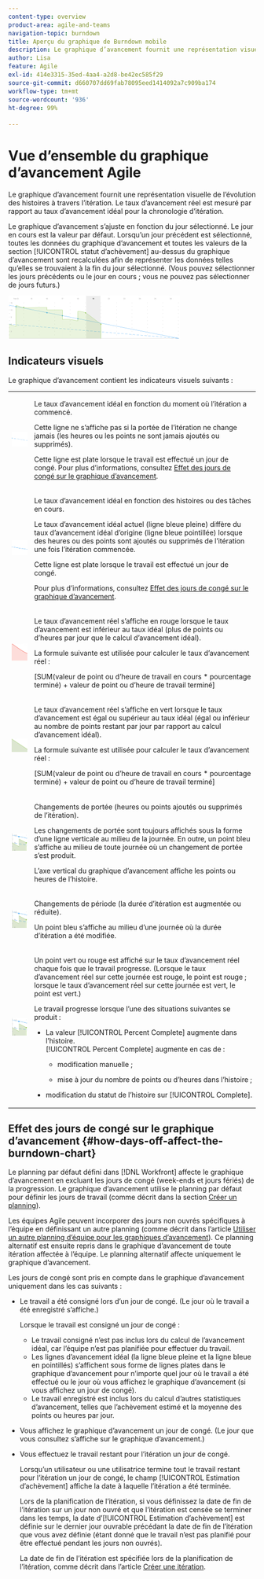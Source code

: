 ```yaml
---
content-type: overview
product-area: agile-and-teams
navigation-topic: burndown
title: Aperçu du graphique de Burndown mobile
description: Le graphique d’avancement fournit une représentation visuelle de l’avancement des histoires dans l’itération ou le projet. Le taux d’avancement réel est mesuré par rapport au taux d’avancement idéal pour la chronologie de l’itération ou du projet.
author: Lisa
feature: Agile
exl-id: 414e3315-35ed-4aa4-a2d8-be42ec585f29
source-git-commit: d660707dd69fab78095eed1414092a7c909ba174
workflow-type: tm+mt
source-wordcount: '936'
ht-degree: 99%

---
```


# Vue d’ensemble du graphique d’avancement Agile

Le graphique d’avancement fournit une représentation visuelle de l’évolution des histoires à travers l’itération. Le taux d’avancement réel est mesuré par rapport au taux d’avancement idéal pour la chronologie d’itération.

Le graphique d’avancement s’ajuste en fonction du jour sélectionné. Le jour en cours est la valeur par défaut. Lorsqu’un jour précédent est sélectionné, toutes les données du graphique d’avancement et toutes les valeurs de la section [!UICONTROL statut d’achèvement] au-dessus du graphique d’avancement sont recalculées afin de représenter les données telles qu’elles se trouvaient à la fin du jour sélectionné. (Vous pouvez sélectionner les jours précédents ou le jour en cours ; vous ne pouvez pas sélectionner de jours futurs.)

![](assets/agile-iteration-burndown-350x88.png)

## Indicateurs visuels

Le graphique d’avancement contient les indicateurs visuels suivants :

<table style="table-layout:auto"> 
 <col> 
 <col> 
 <tbody> 
  <tr> 
   <td role="rowheader"> <img src="assets/agile-iteration-burndown-dottedblue.png" alt=""> </td> 
   <td> <p>Le taux d’avancement idéal en fonction du moment où l’itération a commencé.</p> <p>Cette ligne ne s’affiche pas si la portée de l’itération ne change jamais (les heures ou les points ne sont jamais ajoutés ou supprimés).</p> <p>Cette ligne est plate lorsque le travail est effectué un jour de congé. Pour plus d’informations, consultez <a title="Utiliser le graphique d’avancement Agile" href="#how-days-off-affect-the-burndown-chart" class="MCXref xref">Effet des jours de congé sur le graphique d’avancement</a>.</p> </td> 
  </tr> 
  <tr> 
   <td role="rowheader"> <img src="assets/agile-iteration-burndown-solidblue.png" alt=""> </td> 
   <td> <p>Le taux d’avancement idéal en fonction des histoires ou des tâches en cours.</p> <p>Le taux d’avancement idéal actuel (ligne bleue pleine) diffère du taux d’avancement idéal d’origine (ligne bleue pointillée) lorsque des heures ou des points sont ajoutés ou supprimés de l’itération une fois l’itération commencée.</p> <p>Cette ligne est plate lorsque le travail est effectué un jour de congé.</p> <p>Pour plus d’informations, consultez <a title="Utiliser le graphique d’avancement Agile" href="#how-days-off-affect-the-burndown-chart" class="MCXref xref">Effet des jours de congé sur le graphique d’avancement</a>.</p> </td> 
  </tr> 
  <tr> 
   <td role="rowheader"> <img src="assets/agile-iteration-burndown-red.png" alt=""> </td> 
   <td> <p>Le taux d’avancement réel s’affiche en rouge lorsque le taux d’avancement est inférieur au taux idéal (plus de points ou d’heures par jour que le calcul d’avancement idéal).</p> <p>La formule suivante est utilisée pour calculer le taux d’avancement réel :</p> <p>[SUM(valeur de point ou d’heure de travail en cours * pourcentage terminé) + valeur de point ou d’heure de travail terminé]</p> </td> 
  </tr> 
  <tr> 
   <td role="rowheader"> <img src="assets/agile-iteration-burndown-green.png" alt=""> </td> 
   <td> <p>Le taux d’avancement réel s’affiche en vert lorsque le taux d’avancement est égal ou supérieur au taux idéal (égal ou inférieur au nombre de points restant par jour par rapport au calcul d’avancement idéal).</p> <p>La formule suivante est utilisée pour calculer le taux d’avancement réel :</p> <p>[SUM(valeur de point ou d’heure de travail en cours * pourcentage terminé) + valeur de point ou d’heure de travail terminé]</p> </td> 
  </tr> 
  <tr> 
   <td role="rowheader"> <img src="assets/agile-iteration-burndown-scope.png" alt=""> </td> 
   <td> <p>Changements de portée (heures ou points ajoutés ou supprimés de l’itération).</p> <p>Les changements de portée sont toujours affichés sous la forme d’une ligne verticale au milieu de la journée. En outre, un point bleu s’affiche au milieu de toute journée où un changement de portée s’est produit.</p> <p>L’axe vertical du graphique d’avancement affiche les points ou heures de l’histoire.</p> </td> 
  </tr> 
  <tr> 
   <td role="rowheader"> <img src="assets/agile-iteration-burndown-scope.png" alt=""> </td> 
   <td> <p>Changements de période (la durée d’itération est augmentée ou réduite).</p> <p>Un point bleu s’affiche au milieu d’une journée où la durée d’itération a été modifiée.</p> </td> 
  </tr> 
  <tr> 
   <td role="rowheader"> <img src="assets/agile-iteration-burndown-scope.png" alt=""> </td> 
   <td> <p>Un point vert ou rouge est affiché sur le taux d’avancement réel chaque fois que le travail progresse. (Lorsque le taux d’avancement réel sur cette journée est rouge, le point est rouge ; lorsque le taux d’avancement réel sur cette journée est vert, le point est vert.)</p> <p>Le travail progresse lorsque l’une des situations suivantes se produit :</p> 
    <ul> 
     <li> La valeur [!UICONTROL Percent Complete] augmente dans l’histoire.<br>[!UICONTROL Percent Complete] augmente en cas de : 
      <ul> 
       <li> <p>modification manuelle ;</p> </li> 
       <li> <p>mise à jour du nombre de points ou d’heures dans l’histoire ;</p> </li> 
      </ul></li>  
     <li>modification du statut de l’histoire sur [!UICONTROL Complete].</li> 
    </ul> </td> 
  </tr> 
 </tbody> 
</table>

## Effet des jours de congé sur le graphique d’avancement {#how-days-off-affect-the-burndown-chart}

Le planning par défaut défini dans [!DNL Workfront] affecte le graphique d’avancement en excluant les jours de congé (week-ends et jours fériés) de la progression. Le graphique d’avancement utilise le planning par défaut pour définir les jours de travail (comme décrit dans la section [Créer un planning](../../../administration-and-setup/set-up-workfront/configure-timesheets-schedules/create-schedules.md)).

Les équipes Agile peuvent incorporer des jours non ouvrés spécifiques à l’équipe en définissant un autre planning (comme décrit dans l’article [Utiliser un autre planning d’équipe pour les graphiques d’avancement](../../../agile/use-scrum-in-an-agile-team/burndown/use-alt-team-schedule-burndown-charts.md)). Ce planning alternatif est ensuite repris dans le graphique d’avancement de toute itération affectée à l’équipe. Le planning alternatif affecte uniquement le graphique d’avancement.

Les jours de congé sont pris en compte dans le graphique d’avancement uniquement dans les cas suivants :

* Le travail a été consigné lors d’un jour de congé. (Le jour où le travail a été enregistré s’affiche.)

  Lorsque le travail est consigné un jour de congé :

   * Le travail consigné n’est pas inclus lors du calcul de l’avancement idéal, car l’équipe n’est pas planifiée pour effectuer du travail.
   * Les lignes d’avancement idéal (la ligne bleue pleine et la ligne bleue en pointillés) s’affichent sous forme de lignes plates dans le graphique d’avancement pour n’importe quel jour où le travail a été effectué ou le jour où vous affichez le graphique d’avancement (si vous affichez un jour de congé).
   * Le travail enregistré est inclus lors du calcul d’autres statistiques d’avancement, telles que l’achèvement estimé et la moyenne des points ou heures par jour.

* Vous affichez le graphique d’avancement un jour de congé. (Le jour que vous consultez s’affiche sur le graphique d’avancement.)
* Vous effectuez le travail restant pour l’itération un jour de congé.

  Lorsqu’un utilisateur ou une utilisatrice termine tout le travail restant pour l’itération un jour de congé, le champ [!UICONTROL Estimation d’achèvement] affiche la date à laquelle l’itération a été terminée.

  Lors de la planification de l’itération, si vous définissez la date de fin de l’itération sur un jour non ouvré et que l’itération est censée se terminer dans les temps, la date d’[!UICONTROL Estimation d’achèvement] est définie sur le dernier jour ouvrable précédant la date de fin de l’itération que vous avez définie (étant donné que le travail n’est pas planifié pour être effectué pendant les jours non ouvrés).

  La date de fin de l’itération est spécifiée lors de la planification de l’itération, comme décrit dans l’article [Créer une itération](../../../agile/use-scrum-in-an-agile-team/iterations/create-an-iteration.md).

